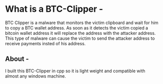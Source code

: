 # What is a BTC-Clipper -

BTC Clipper is a malware that monitors the victim clipboard and wait for him to copy a BTC wallet address.
As soon as it detects the victim copied a bitcoin wallet address it will replace the address with the attacker address.
This type of malware can cause the victim to send the attacker address to receive payments insted of his address.

## About -
I built this BTC-Clipper in cpp so it is light weight and compatible with almost any windows machine.
